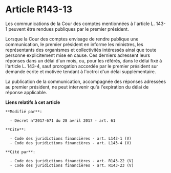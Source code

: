 # Article R143-13

Les communications de la Cour des comptes mentionnées à l'article L. 143-1 peuvent être rendues publiques par le premier
président. 

Lorsque la Cour des comptes envisage de rendre publique une communication, le premier président en informe les ministres, les
représentants des organismes et collectivités intéressés ainsi que toute personne explicitement mise en cause. Ces derniers
adressent leurs réponses dans un délai d'un mois, ou, pour les référés, dans le délai fixé à l'article L. 143-4, sauf
prorogation accordée par le premier président sur demande écrite et motivée tendant à l'octroi d'un délai supplémentaire. 

La publication de la communication, accompagnée des réponses adressées au premier président, ne peut intervenir qu'à
l'expiration du délai de réponse applicable.

**Liens relatifs à cet article**

	**Modifié par**:

	  - Décret n°2017-671 du 28 avril 2017 - art. 61

	**Cite**:

	  - Code des juridictions financières - art. L143-1 (V)
	  - Code des juridictions financières - art. L143-4 (V)

	**Cité par**:

	  - Code des juridictions financières - art. R143-22 (V)
	  - Code des juridictions financières - art. R143-23 (V)
